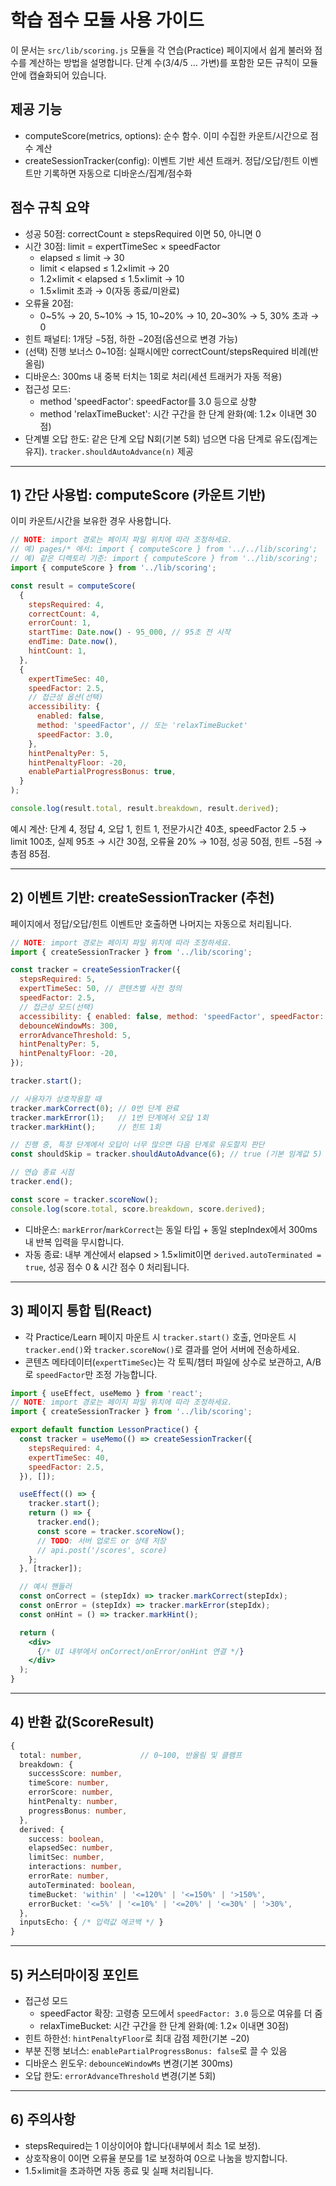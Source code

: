 # 학습 점수 모듈 사용 가이드

이 문서는 `src/lib/scoring.js` 모듈을 각 연습(Practice) 페이지에서 쉽게 불러와 점수를 계산하는 방법을 설명합니다. 단계 수(3/4/5 … 가변)를 포함한 모든 규칙이 모듈 안에 캡슐화되어 있습니다.

## 제공 기능

- computeScore(metrics, options): 순수 함수. 이미 수집한 카운트/시간으로 점수 계산
- createSessionTracker(config): 이벤트 기반 세션 트래커. 정답/오답/힌트 이벤트만 기록하면 자동으로 디바운스/집계/점수화

## 점수 규칙 요약

- 성공 50점: correctCount ≥ stepsRequired 이면 50, 아니면 0
- 시간 30점: limit = expertTimeSec × speedFactor
  - elapsed ≤ limit → 30
  - limit < elapsed ≤ 1.2×limit → 20
  - 1.2×limit < elapsed ≤ 1.5×limit → 10
  - 1.5×limit 초과 → 0(자동 종료/미완료)
- 오류율 20점:
  - 0~5% → 20, 5~10% → 15, 10~20% → 10, 20~30% → 5, 30% 초과 → 0
- 힌트 패널티: 1개당 −5점, 하한 −20점(옵션으로 변경 가능)
- (선택) 진행 보너스 0~10점: 실패시에만 correctCount/stepsRequired 비례(반올림)
- 디바운스: 300ms 내 중복 터치는 1회로 처리(세션 트래커가 자동 적용)
- 접근성 모드:
  - method 'speedFactor': speedFactor를 3.0 등으로 상향
  - method 'relaxTimeBucket': 시간 구간을 한 단계 완화(예: 1.2× 이내면 30점)
- 단계별 오답 한도: 같은 단계 오답 N회(기본 5회) 넘으면 다음 단계로 유도(집계는 유지). `tracker.shouldAutoAdvance(n)` 제공

---

## 1) 간단 사용법: computeScore (카운트 기반)

이미 카운트/시간을 보유한 경우 사용합니다.

```js
// NOTE: import 경로는 페이지 파일 위치에 따라 조정하세요.
// 예) pages/* 에서: import { computeScore } from '../../lib/scoring';
// 예) 같은 디렉토리 기준: import { computeScore } from '../lib/scoring';
import { computeScore } from '../lib/scoring';

const result = computeScore(
  {
    stepsRequired: 4,
    correctCount: 4,
    errorCount: 1,
    startTime: Date.now() - 95_000, // 95초 전 시작
    endTime: Date.now(),
    hintCount: 1,
  },
  {
    expertTimeSec: 40,
    speedFactor: 2.5,
    // 접근성 옵션(선택)
    accessibility: {
      enabled: false,
      method: 'speedFactor', // 또는 'relaxTimeBucket'
      speedFactor: 3.0,
    },
    hintPenaltyPer: 5,
    hintPenaltyFloor: -20,
    enablePartialProgressBonus: true,
  }
);

console.log(result.total, result.breakdown, result.derived);
```

예시 계산: 단계 4, 정답 4, 오답 1, 힌트 1, 전문가시간 40초, speedFactor 2.5 → limit 100초, 실제 95초 → 시간 30점, 오류율 20% → 10점, 성공 50점, 힌트 −5점 → 총점 85점.

---

## 2) 이벤트 기반: createSessionTracker (추천)

페이지에서 정답/오답/힌트 이벤트만 호출하면 나머지는 자동으로 처리됩니다.

```js
// NOTE: import 경로는 페이지 파일 위치에 따라 조정하세요.
import { createSessionTracker } from '../lib/scoring';

const tracker = createSessionTracker({
  stepsRequired: 5,
  expertTimeSec: 50, // 콘텐츠별 사전 정의
  speedFactor: 2.5,
  // 접근성 모드(선택)
  accessibility: { enabled: false, method: 'speedFactor', speedFactor: 3.0 },
  debounceWindowMs: 300,
  errorAdvanceThreshold: 5,
  hintPenaltyPer: 5,
  hintPenaltyFloor: -20,
});

tracker.start();

// 사용자가 상호작용할 때
tracker.markCorrect(0); // 0번 단계 완료
tracker.markError(1);   // 1번 단계에서 오답 1회
tracker.markHint();     // 힌트 1회

// 진행 중, 특정 단계에서 오답이 너무 많으면 다음 단계로 유도할지 판단
const shouldSkip = tracker.shouldAutoAdvance(6); // true (기본 임계값 5)

// 연습 종료 시점
tracker.end();

const score = tracker.scoreNow();
console.log(score.total, score.breakdown, score.derived);
```

- 디바운스: `markError`/`markCorrect`는 동일 타입 + 동일 stepIndex에서 300ms 내 반복 입력을 무시합니다.
- 자동 종료: 내부 계산에서 elapsed > 1.5×limit이면 `derived.autoTerminated = true`, 성공 점수 0 & 시간 점수 0 처리됩니다.

---

## 3) 페이지 통합 팁(React)

- 각 Practice/Learn 페이지 마운트 시 `tracker.start()` 호출, 언마운트 시 `tracker.end()`와 `tracker.scoreNow()`로 결과를 얻어 서버에 전송하세요.
- 콘텐츠 메타데이터(`expertTimeSec`)는 각 토픽/챕터 파일에 상수로 보관하고, A/B로 `speedFactor`만 조정 가능합니다.

```jsx
import { useEffect, useMemo } from 'react';
// NOTE: import 경로는 페이지 파일 위치에 따라 조정하세요.
import { createSessionTracker } from '../lib/scoring';

export default function LessonPractice() {
  const tracker = useMemo(() => createSessionTracker({
    stepsRequired: 4,
    expertTimeSec: 40,
    speedFactor: 2.5,
  }), []);

  useEffect(() => {
    tracker.start();
    return () => {
      tracker.end();
      const score = tracker.scoreNow();
      // TODO: 서버 업로드 or 상태 저장
      // api.post('/scores', score)
    };
  }, [tracker]);

  // 예시 핸들러
  const onCorrect = (stepIdx) => tracker.markCorrect(stepIdx);
  const onError = (stepIdx) => tracker.markError(stepIdx);
  const onHint = () => tracker.markHint();

  return (
    <div>
      {/* UI 내부에서 onCorrect/onError/onHint 연결 */}
    </div>
  );
}
```

---

## 4) 반환 값(ScoreResult)

```ts
{
  total: number,             // 0~100, 반올림 및 클램프
  breakdown: {
    successScore: number,
    timeScore: number,
    errorScore: number,
    hintPenalty: number,
    progressBonus: number,
  },
  derived: {
    success: boolean,
    elapsedSec: number,
    limitSec: number,
    interactions: number,
    errorRate: number,
    autoTerminated: boolean,
    timeBucket: 'within' | '<=120%' | '<=150%' | '>150%',
    errorBucket: '<=5%' | '<=10%' | '<=20%' | '<=30%' | '>30%',
  },
  inputsEcho: { /* 입력값 에코백 */ }
}
```

---

## 5) 커스터마이징 포인트

- 접근성 모드
  - speedFactor 확장: 고령층 모드에서 `speedFactor: 3.0` 등으로 여유를 더 줌
  - relaxTimeBucket: 시간 구간을 한 단계 완화(예: 1.2× 이내면 30점)
- 힌트 하한선: `hintPenaltyFloor`로 최대 감점 제한(기본 −20)
- 부분 진행 보너스: `enablePartialProgressBonus: false`로 끌 수 있음
- 디바운스 윈도우: `debounceWindowMs` 변경(기본 300ms)
- 오답 한도: `errorAdvanceThreshold` 변경(기본 5회)

---

## 6) 주의사항

- stepsRequired는 1 이상이어야 합니다(내부에서 최소 1로 보정).
- 상호작용이 0이면 오류율 분모를 1로 보정하여 0으로 나눔을 방지합니다.
- 1.5×limit을 초과하면 자동 종료 및 실패 처리됩니다.
